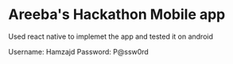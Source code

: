 # Areeba's Hackathon Mobile app

Used react native to implemet the app and tested it on android

Username: Hamzajd
Password: P@ssw0rd
